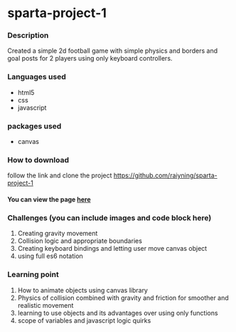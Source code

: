 # sparta-project-1
### Description
Created a simple 2d football game with simple physics and borders and goal posts for 2 players using only keyboard controllers.
 
### Languages used
* html5
* css
* javascript
### packages used
* canvas 
 
### How to download
follow the link and clone the project https://github.com/raiyning/sparta-project-1
 
#### You can view the page [here]()
 
### Challenges (you can include images and code block here)
1. Creating gravity movement 
2. Collision logic and appropriate boundaries 
3. Creating keyboard bindings and letting user move canvas object
4. using full es6 notation 
 
### Learning point
1. How to animate objects using canvas library 
2. Physics of collision combined with gravity and friction for smoother and realistic movement
3. learning to use objects and its advantages over using only functions
4. scope of variables and javascript logic quirks 